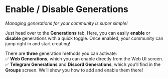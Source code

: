 # Enable / Disable Generations

_Managing generations for your community is super simple!_

Just head over to the **Generations** tab. Here, you can easily **enable** or **disable** generations with a quick toggle. Once enabled, your community can jump right in and start creating!

There are **three** generation methods you can activate:\
✅ **Web Generations**, which you can enable directly from the Web UI screen.\
✅ **Telegram Generations** and **Discord Generations**, which you’ll find in the **Groups** screen. We’ll show you how to add and enable them there!

